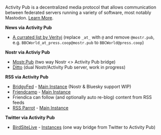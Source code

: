 Activity Pub is a decentralized media protocol that allows communication between federated servers running a variety of software, most notably Mastodon. [Learn More](https://en.wikipedia.org/wiki/ActivityPub).

**News via Activity Pub**
* [A currated list by Verityj](https://verityj.github.io/nostr-news-feeds.html) (replace `_at_` with `@` and remove `@mostr.pub`, e.g. `BBCWorld_at_press.coop@mostr.pub` to `BBCWorld@press.coop`)

**Nostr via Activiy Pub**
* [Mostr.Pub](https://mostr.pub) (two way Nostr <> Activity Pub bridge)
* [Ditto](https://gitlab.com/soapbox-pub/ditto) (dual Nostr/Activity Pub server, work in progress)

**RSS via Activity Pub**
* [BridgyFed](https://github.com/snarfed/bridgy-fed) - [Main Instance](https://fed.brid.gy/) (Nostr & Bluesky support WIP)
* [Friendcamp](https://github.com/dariusk/rss-to-activitypub) - [Main Instance](https://rss.friend.camp/)
* Friendica can follow (and optionally auto re-blog) content from RSS feeds
* [RSS Parrot](https://github.com/gugray/rss-parrot) - [Main Instance](https://rss-parrot.net/)

**Twitter via Activity Pub**
* [BirdSiteLive](https://github.com/NicolasConstant/BirdsiteLive) - [Instances](https://birdsites.wilde.cloud/)  (one way bridge from Twitter to Activity Pub)
